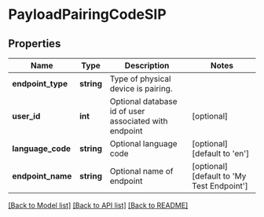 # PayloadPairingCodeSIP

## Properties
Name | Type | Description | Notes
------------ | ------------- | ------------- | -------------
**endpoint_type** | **string** | Type of physical device is pairing. | 
**user_id** | **int** | Optional database id of user associated with endpoint | [optional] 
**language_code** | **string** | Optional language code | [optional] [default to 'en']
**endpoint_name** | **string** | Optional name of endpoint | [optional] [default to 'My Test Endpoint']

[[Back to Model list]](../README.md#documentation-for-models) [[Back to API list]](../README.md#documentation-for-api-endpoints) [[Back to README]](../README.md)


